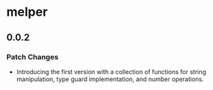# melper

## 0.0.2

### Patch Changes

- Introducing the first version with a collection of functions for string manipulation, type guard implementation, and number operations.

